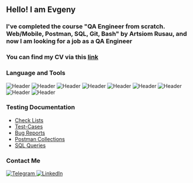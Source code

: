 ## Hello! I am Evgeny

### I've completed the course "QA Engineer from scratch. Web/Mobile, Postman, SQL, Git, Bash" by Artsiom Rusau, and now I am looking for a job as a QA Engineer 
### You can find my CV via this [link](https://drive.google.com/file/d/1pqeklpT477J1EUMUYJprsvP0ECVO_6cC/view?usp=share_link)

### Language and Tools
![Header](https://img.shields.io/badge/Postman-090909?style=for-the-badge&logo=postman&logoColor=FF6C37)
![Header](https://img.shields.io/badge/MySQL-090909?style=for-the-badge&logo=mysql&logoColor=00618a)
![Header](https://img.shields.io/badge/Jira-090909?style=for-the-badge&logo=jira&logoColor=136be1)
![Header](https://img.shields.io/badge/DevTools-090909?style=for-the-badge&logo=googlechrome)
![Header](https://img.shields.io/badge/CharlesProxy-090909?style=for-the-badge&logo=charlesproxy&logoColor=8cc4d7)
![Header](https://img.shields.io/badge/TestRail-090909?style=for-the-badge&logo=testrail&logoColor=71b556)
![Header](https://img.shields.io/badge/AzureDevops-090909?style=for-the-badge&logo=azuredevops&logoColor=0074d0)
![Header](https://img.shields.io/badge/AndroidStudio-090909?style=for-the-badge&logo=androidstudio&logoColor=3ad07d)
![Header](https://img.shields.io/badge/Python-090909?style=for-the-badge&logo=python&logoColor=3ad07d)


### Testing Documentation

- [Check Lists](https://github.com/jktrigger99/CheckLists)
- [Test-Cases](https://github.com/jktrigger99/TestCases)
- [Bug Reports](https://github.com/jktrigger99/BugReports)
- [Postman Collections](https://github.com/jktrigger99/Postman)
- [SQL Queries](https://github.com/jktrigger99/SQL)

### Contact Me

<a href="https://t.me/jktrigger99">
	<img src="https://img.shields.io/badge/Telegram-blue?style=for-the-badge&logo=telegram&logoColor=white" alt="Telegram"/>
</a>
<a href="https://www.linkedin.com/in/evgenyev">
	<img src="https://img.shields.io/badge/LinkedIn-blue?style=for-the-badge&logo=linkedin&logoColor=white" alt="LinkedIn"/>
</a>

